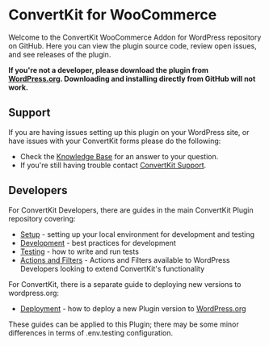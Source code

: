 # ConvertKit for WooCommerce

Welcome to the ConvertKit WooCommerce Addon for WordPress repository on GitHub. Here you can view the plugin source code, review open issues, and see releases of the plugin.

**If you're not a developer, please download the plugin from [WordPress.org](https://wordpress.org/plugins/convertkit-woocommerce/). Downloading and installing directly from GitHub will not work.**

## Support

If you are having issues setting up this plugin on your WordPress site, or have issues with your ConvertKit forms please do the following:

* Check the [Knowledge Base](https://help.kit.com/) for an answer to your question.
* If you're still having trouble contact [ConvertKit Support](https://kit.com/support/).

## Developers

For ConvertKit Developers, there are guides in the main ConvertKit Plugin repository covering:
- [Setup](https://github.com/ConvertKit/convertkit-wordpress/blob/main/SETUP.md) - setting up your local environment for development and testing
- [Development](https://github.com/ConvertKit/convertkit-wordpress/blob/main/DEVELOPMENT.md) - best practices for development
- [Testing](https://github.com/ConvertKit/convertkit-wordpress/blob/main/TESTING.md) - how to write and run tests
- [Actions and Filters](ACTIONS-FILTERS.md) - Actions and Filters available to WordPress Developers looking to extend ConvertKit's functionality

For ConvertKit, there is a separate guide to deploying new versions to wordpress.org:
- [Deployment](https://github.com/ConvertKit/convertkit-wordpress/blob/main/DEPLOYMENT.md) - how to deploy a new Plugin version to [WordPress.org](https://wordpress.org/plugins/convertkit-for-woocommerce/)

These guides can be applied to this Plugin; there may be some minor differences in terms of .env.testing configuration.